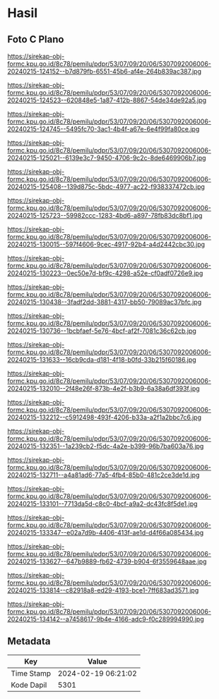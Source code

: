 # Hasil

## Foto C Plano

https://sirekap-obj-formc.kpu.go.id/8c78/pemilu/pdpr/53/07/09/20/06/5307092006006-20240215-124152--b7d879fb-6551-45b6-af4e-264b839ac387.jpg

https://sirekap-obj-formc.kpu.go.id/8c78/pemilu/pdpr/53/07/09/20/06/5307092006006-20240215-124523--620848e5-1a87-412b-8867-54de34de92a5.jpg

https://sirekap-obj-formc.kpu.go.id/8c78/pemilu/pdpr/53/07/09/20/06/5307092006006-20240215-124745--5495fc70-3ac1-4b4f-a67e-6e4f99fa80ce.jpg

https://sirekap-obj-formc.kpu.go.id/8c78/pemilu/pdpr/53/07/09/20/06/5307092006006-20240215-125021--6139e3c7-9450-4706-9c2c-8de6469906b7.jpg

https://sirekap-obj-formc.kpu.go.id/8c78/pemilu/pdpr/53/07/09/20/06/5307092006006-20240215-125408--139d875c-5bdc-4977-ac22-f938337472cb.jpg

https://sirekap-obj-formc.kpu.go.id/8c78/pemilu/pdpr/53/07/09/20/06/5307092006006-20240215-125723--59982ccc-1283-4bd6-a897-78fb83dc8bf1.jpg

https://sirekap-obj-formc.kpu.go.id/8c78/pemilu/pdpr/53/07/09/20/06/5307092006006-20240215-130015--597f4606-9cec-4917-92b4-a4d2442cbc30.jpg

https://sirekap-obj-formc.kpu.go.id/8c78/pemilu/pdpr/53/07/09/20/06/5307092006006-20240215-130223--0ec50e7d-bf9c-4298-a52e-cf0adf0726e9.jpg

https://sirekap-obj-formc.kpu.go.id/8c78/pemilu/pdpr/53/07/09/20/06/5307092006006-20240215-130438--3fadf2dd-3881-4317-bb50-79089ac37bfc.jpg

https://sirekap-obj-formc.kpu.go.id/8c78/pemilu/pdpr/53/07/09/20/06/5307092006006-20240215-130736--1bcbfaef-5e76-4bcf-af2f-7081c36c62cb.jpg

https://sirekap-obj-formc.kpu.go.id/8c78/pemilu/pdpr/53/07/09/20/06/5307092006006-20240215-131633--16cb9cda-d181-4f18-b0fd-33b215f60186.jpg

https://sirekap-obj-formc.kpu.go.id/8c78/pemilu/pdpr/53/07/09/20/06/5307092006006-20240215-132010--2f48e26f-873b-4e2f-b3b9-6a38a6df393f.jpg

https://sirekap-obj-formc.kpu.go.id/8c78/pemilu/pdpr/53/07/09/20/06/5307092006006-20240215-132212--c5912498-493f-4206-b33a-a2f1a2bbc7c6.jpg

https://sirekap-obj-formc.kpu.go.id/8c78/pemilu/pdpr/53/07/09/20/06/5307092006006-20240215-132351--1a239cb2-f5dc-4a2e-b399-96b7ba603a76.jpg

https://sirekap-obj-formc.kpu.go.id/8c78/pemilu/pdpr/53/07/09/20/06/5307092006006-20240215-132711--a4a81ad6-77a5-4fb4-85b0-481c2ce3de1d.jpg

https://sirekap-obj-formc.kpu.go.id/8c78/pemilu/pdpr/53/07/09/20/06/5307092006006-20240215-133101--7713da5d-c8c0-4bcf-a9a2-dc43fc8f5de1.jpg

https://sirekap-obj-formc.kpu.go.id/8c78/pemilu/pdpr/53/07/09/20/06/5307092006006-20240215-133347--e02a7d9b-4406-413f-ae1d-d4f66a085434.jpg

https://sirekap-obj-formc.kpu.go.id/8c78/pemilu/pdpr/53/07/09/20/06/5307092006006-20240215-133627--647b9889-fb62-4739-b904-6f3559648aae.jpg

https://sirekap-obj-formc.kpu.go.id/8c78/pemilu/pdpr/53/07/09/20/06/5307092006006-20240215-133814--c82918a8-ed29-4193-bce1-7ff683ad3571.jpg

https://sirekap-obj-formc.kpu.go.id/8c78/pemilu/pdpr/53/07/09/20/06/5307092006006-20240215-134142--a7458617-9b4e-4166-adc9-f0c289994990.jpg


## Metadata

| Key        | Value               |
| ---------- | ------------------- |
| Time Stamp | 2024-02-19 06:21:02 |
| Kode Dapil | 5301                |



